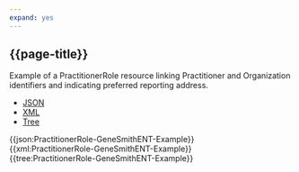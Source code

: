 ```yaml
---
expand: yes
---
```


## {{page-title}}

Example of a PractitionerRole resource linking Practitioner and Organization identifiers and indicating preferred reporting address.

<div class="nhsd-!t-margin-bottom-6">
  <ul class="nav nav-tabs" role="tablist">
        <li role="presentation" class="active">
            <a href="#JSON-PR-GSE-E" role="tab" data-toggle="tab">JSON</a>
        </li>
         <li role="presentation">
            <a href="#XML-PR-GSE-E" role="tab" data-toggle="tab">XML</a>
        </li>
        <li role="presentation">
            <a href="#Tree-PR-GSE-E" role="tab" data-toggle="tab">Tree</a>
        </li>
  </ul>
    
  <div class="tab-content snippet">
    <div id="JSON-PR-GSE-E" role="tabpanel" class="tab-pane active">
{{json:PractitionerRole-GeneSmithENT-Example}}
    </div>
    <div id="XML-PR-GSE-E" role="tabpanel" class="tab-pane">
{{xml:PractitionerRole-GeneSmithENT-Example}}
    </div>
    <div id="Tree-PR-GSE-E" role="tabpanel" class="tab-pane">
{{tree:PractitionerRole-GeneSmithENT-Example}}
    </div>
  </div>
</div>